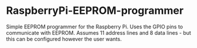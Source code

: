 # RaspberryPi-EEPROM-programmer
Simple EEPROM programmer for the Raspberry Pi. Uses the GPIO pins to communicate with EEPROM. 
Assumes 11 address lines and 8 data lines - but this can be configured however the user wants.
